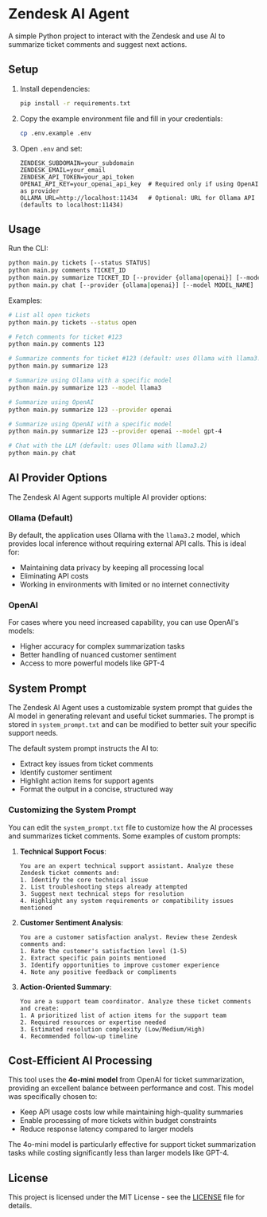 # Zendesk AI Agent

A simple Python project to interact with the Zendesk and use AI to summarize ticket comments and suggest next actions.

## Setup

1. Install dependencies:

   ```bash
   pip install -r requirements.txt
   ```

2. Copy the example environment file and fill in your credentials:

   ```bash
   cp .env.example .env
   ```

3. Open `.env` and set:

   ```dotenv
   ZENDESK_SUBDOMAIN=your_subdomain
   ZENDESK_EMAIL=your_email
   ZENDESK_API_TOKEN=your_api_token
   OPENAI_API_KEY=your_openai_api_key  # Required only if using OpenAI as provider
   OLLAMA_URL=http://localhost:11434   # Optional: URL for Ollama API (defaults to localhost:11434)
   ```

## Usage

Run the CLI:

```bash
python main.py tickets [--status STATUS]
python main.py comments TICKET_ID
python main.py summarize TICKET_ID [--provider {ollama|openai}] [--model MODEL_NAME]
python main.py chat [--provider {ollama|openai}] [--model MODEL_NAME]
```

Examples:

```bash
# List all open tickets
python main.py tickets --status open

# Fetch comments for ticket #123
python main.py comments 123

# Summarize comments for ticket #123 (default: uses Ollama with llama3.2)
python main.py summarize 123

# Summarize using Ollama with a specific model
python main.py summarize 123 --model llama3

# Summarize using OpenAI
python main.py summarize 123 --provider openai

# Summarize using OpenAI with a specific model
python main.py summarize 123 --provider openai --model gpt-4

# Chat with the LLM (default: uses Ollama with llama3.2)
python main.py chat
```

## AI Provider Options

The Zendesk AI Agent supports multiple AI provider options:

### Ollama (Default)

By default, the application uses Ollama with the `llama3.2` model, which provides local inference without requiring external API calls. This is ideal for:

- Maintaining data privacy by keeping all processing local
- Eliminating API costs
- Working in environments with limited or no internet connectivity

### OpenAI

For cases where you need increased capability, you can use OpenAI's models:

- Higher accuracy for complex summarization tasks
- Better handling of nuanced customer sentiment
- Access to more powerful models like GPT-4

## System Prompt

The Zendesk AI Agent uses a customizable system prompt that guides the AI model in generating relevant and useful ticket summaries. The prompt is stored in `system_prompt.txt` and can be modified to better suit your specific support needs.

The default system prompt instructs the AI to:

- Extract key issues from ticket comments
- Identify customer sentiment
- Highlight action items for support agents
- Format the output in a concise, structured way

### Customizing the System Prompt

You can edit the `system_prompt.txt` file to customize how the AI processes and summarizes ticket comments. Some examples of custom prompts:

1. **Technical Support Focus**:

   ```plaintext
   You are an expert technical support assistant. Analyze these Zendesk ticket comments and:
   1. Identify the core technical issue
   2. List troubleshooting steps already attempted
   3. Suggest next technical steps for resolution
   4. Highlight any system requirements or compatibility issues mentioned
   ```

2. **Customer Sentiment Analysis**:

   ```plaintext
   You are a customer satisfaction analyst. Review these Zendesk comments and:
   1. Rate the customer's satisfaction level (1-5)
   2. Extract specific pain points mentioned
   3. Identify opportunities to improve customer experience
   4. Note any positive feedback or compliments
   ```

3. **Action-Oriented Summary**:

   ```plaintext
   You are a support team coordinator. Analyze these ticket comments and create:
   1. A prioritized list of action items for the support team
   2. Required resources or expertise needed
   3. Estimated resolution complexity (Low/Medium/High)
   4. Recommended follow-up timeline
   ```

## Cost-Efficient AI Processing

This tool uses the **4o-mini model** from OpenAI for ticket summarization, providing an excellent balance between performance and cost. This model was specifically chosen to:

- Keep API usage costs low while maintaining high-quality summaries
- Enable processing of more tickets within budget constraints
- Reduce response latency compared to larger models

The 4o-mini model is particularly effective for support ticket summarization tasks while costing significantly less than larger models like GPT-4.

## License

This project is licensed under the MIT License - see the [LICENSE](LICENSE) file for details.
